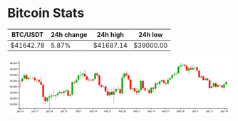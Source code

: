 # Bitcoin Stats

BTC/USDT|24h change|24h high|24h low|
|---|---|---|---|
|$41642.78|5.87%|$41687.14|$39000.00|

<img src="./chart.svg">
